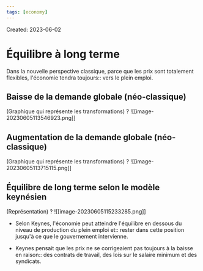 ```yaml
---
tags: [economy]
---
```

Created: 2023-06-02

# Équilibre à long terme
Dans la nouvelle perspective classique, parce que les prix sont totalement flexibles, l'économie tendra toujours:: vers le plein emploi.
<!--SR:!2024-11-26,305,230-->

## Baisse de la demande globale (néo-classique)
(Graphique qui représente les transformations)
?
![[image-20230605113546923.png]]
<!--SR:!2024-11-05,234,208-->

## Augmentation de la demande globale (néo-classique)
(Graphique qui représente les transformations)
?
![[image-20230605113715115.png]]
<!--SR:!2024-12-14,284,228-->

## Équilibre de long terme selon le modèle keynésien
(Représentation)
?
![[image-20230605115233285.png]]
<!--SR:!2024-06-11,226,248-->


- Selon Keynes, l'économie peut atteindre l'équilibre en dessous du niveau de production du plein emploi et:: rester dans cette position jusqu'à ce que le gouvernement intervienne.
<!--SR:!2024-07-24,165,208-->
- Keynes pensait que les prix ne se corrigeaient pas toujours à la baisse en raison:: des contrats de travail, des lois sur le salaire minimum et des syndicats.
<!--SR:!2024-07-27,252,248-->
